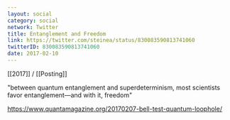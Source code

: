 ```yaml
---
layout: social
category: social
network: Twitter
title: Entanglement and Freedom
link: https://twitter.com/steinea/status/830083590813741060
twitterID: 830083590813741060
date: 2017-02-10
---
```


[[2017]] / [[Posting]]

"between quantum entanglement and superdeterminism, most scientists favor entanglement—and with it, freedom"

<https://www.quantamagazine.org/20170207-bell-test-quantum-loophole/>
